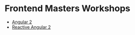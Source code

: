 # Frontend Masters Workshops

* [Angular 2](angular-2.md)
* [Reactive Angular 2](frontend-masters-reactive-angular-2.md)

